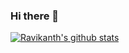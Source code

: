 ### Hi there 👋

[![Ravikanth's github stats](https://github-readme-stats.vercel.app/api?username=RavikanthDodda)](https://github.com/RavikanthDodda/github-readme-stats)


<!--
**RavikanthDodda/RavikanthDodda** is a ✨ _special_ ✨ repository because its `README.md` (this file) appears on your GitHub profile.

Here are some ideas to get you started:

- 🔭 I’m currently working on ...
- 🌱 I’m currently learning ...
- 👯 I’m looking to collaborate on ...
- 🤔 I’m looking for help with ...
- 💬 Ask me about ...
- 📫 How to reach me: ...
- 😄 Pronouns: ...
- ⚡ Fun fact: ...
-->
